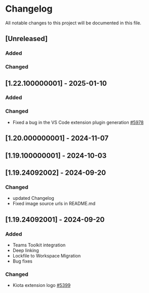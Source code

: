 # Changelog

All notable changes to this project will be documented in this file.

## [Unreleased]

### Added

### Changed

## [1.22.100000001] - 2025-01-10

### Added

### Changed
- Fixed a bug in the VS Code extension plugin generation [#5978](https://github.com/microsoft/kiota/issues/5978)

## [1.20.000000001] - 2024-11-07

## [1.19.100000001] - 2024-10-03

## [1.19.24092002] - 2024-09-20

### Changed

- updated Changelog
- Fixed image source urls in README.md

## [1.19.24092001] - 2024-09-20

### Added

- Teams Toolkit integration
- Deep linking
- Lockfile to Workspace Migration
- Bug fixes

### Changed

- Kiota extension logo [#5399](https://github.com/microsoft/kiota/issues/5399)
